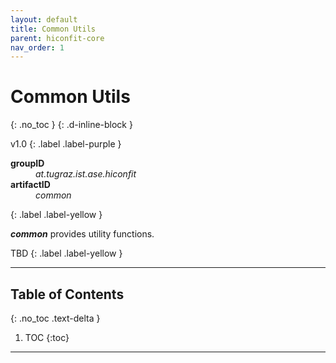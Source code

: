 ```yaml
---
layout: default
title: Common Utils
parent: hiconfit-core
nav_order: 1
---
```


# Common Utils
{: .no_toc }
{: .d-inline-block }

<span style = "text-transform: lowercase">v1.0</span>
{: .label .label-purple }

<dl style="width:400px;">
    <dt><strong>groupID</strong></dt>
    <dd style = "text-transform: lowercase"><em>at.tugraz.ist.ase.hiconfit</em></dd>
    <dt><strong>artifactID</strong></dt>
    <dd style = "text-transform: lowercase"><em>common</em></dd>
</dl>{: .label .label-yellow }

_**common**_ provides utility functions.

TBD
{: .label .label-yellow }

---

## Table of Contents
{: .no_toc .text-delta }

1. TOC
{:toc}

---
